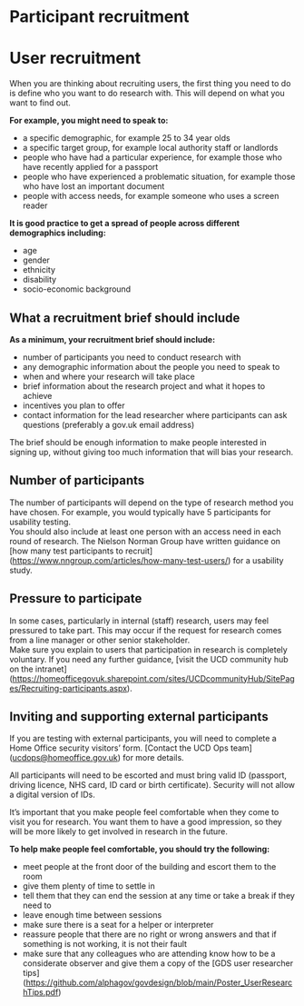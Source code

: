 Participant recruitment
=======================


# User recruitment 
When you are thinking about recruiting users, the first thing you need to do is define who you want to do research with. This will depend on what you want to find out.  

**For example, you might need to speak to:**
-	a specific demographic, for example 25 to 34 year olds 
-	a specific target group, for example local authority staff or landlords 
-	people who have had a particular experience, for example those who have recently applied for a passport 
-	people who have experienced a problematic situation, for example those who have lost an important document 
-	people with access needs, for example someone who uses a screen reader
  
**It is good practice to get a spread of people across different demographics including:** 
-	age 
-	gender 
-	ethnicity 
-	disability
-	socio-economic background 

## What a recruitment brief should include 

**As a minimum, your recruitment brief should include:** 
-	number of participants you need to conduct research with 
-	any demographic information about the people you need to speak to
-	when and where your research will take place 
-	brief information about the research project and what it hopes to achieve
-	 incentives you plan to offer 
-	contact information for the lead researcher where participants can ask questions (preferably a gov.uk email address)
  
The brief should be enough information to make people interested in signing up, without giving too much information that will bias your research. 

## Number of participants 
The number of participants will depend on the type of research method you have chosen. For example, you would typically have 5 participants for usability testing.  
You should also include at least one person with an access need in each round of research. 
The Nielson Norman Group have written guidance on [how many test participants to recruit] (https://www.nngroup.com/articles/how-many-test-users/) for a usability study.

## Pressure to participate 
In some cases, particularly in internal (staff) research, users may feel pressured to take part. 
This may occur if the request for research comes from a line manager or other senior stakeholder.  
Make sure you explain to users that participation in research is completely voluntary. 
If you need any further guidance, [visit the UCD community hub on the intranet] (https://homeofficegovuk.sharepoint.com/sites/UCDcommunityHub/SitePages/Recruiting-participants.aspx). 

## Inviting and supporting external participants   
If you are testing with external participants, you will need to complete a Home Office security visitors’ form. [Contact the UCD Ops team] (ucdops@homeoffice.gov.uk) for more details.    

All participants will need to be escorted and must bring valid ID (passport, driving licence, NHS card, ID card or birth certificate). Security will not allow a digital version of IDs.  

It’s important that you make people feel comfortable when they come to visit you for research. You want them to have a good impression, so they will be more likely to get involved in research in the future.  

**To help make people feel comfortable, you should try the following:** 

-	meet people at the front door of the building and escort them to the room 
-	give them plenty of time to settle in 
-	tell them that they can end the session at any time or take a break if they need to  
-	leave enough time between sessions 
-	make sure there is a seat for a helper or interpreter 
-	reassure people that there are no right or wrong answers and that if something is not working, it is not their fault 
-	make sure that any colleagues who are attending know how to be a considerate observer and give them a copy of the [GDS user researcher tips] (https://github.com/alphagov/govdesign/blob/main/Poster_UserResearchTips.pdf) 
